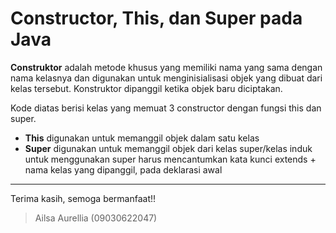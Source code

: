 # **Constructor, This, dan Super pada Java**

**Construktor** adalah metode khusus yang memiliki nama yang sama dengan nama kelasnya dan digunakan untuk menginisialisasi objek yang dibuat dari kelas tersebut. Konstruktor dipanggil ketika objek baru diciptakan.

Kode diatas berisi kelas yang memuat 3 constructor dengan fungsi this dan super. <br>
* **This** digunakan untuk memanggil objek dalam satu kelas <br>
* **Super** digunakan untuk memanggil objek dari kelas super/kelas induk <br>
untuk menggunakan super harus mencantumkan kata kunci extends + nama kelas yang dipanggil, pada deklarasi awal


***
Terima kasih, semoga bermanfaat!!
> Ailsa Aurellia (09030622047)
